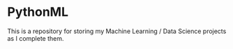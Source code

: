 # PythonML
This is a repository for storing my Machine Learning / Data Science projects as I complete them.
